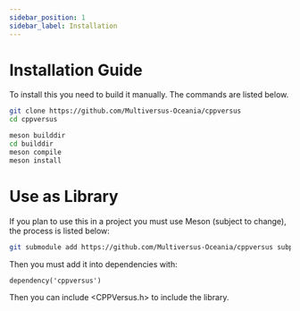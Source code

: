 ```yaml
---
sidebar_position: 1
sidebar_label: Installation
---
```


# Installation Guide

To install this you need to build it manually. The commands are listed below.
```sh
git clone https://github.com/Multiversus-Oceania/cppversus
cd cppversus

meson builddir
cd builddir
meson compile
meson install
```

# Use as Library
If you plan to use this in a project you must use Meson (subject to change), the process is listed below:
```sh
git submodule add https://github.com/Multiversus-Oceania/cppversus subprojects/cppversus
```
Then you must add it into dependencies with:
```meson
dependency('cppversus')
```
Then you can include \<CPPVersus.h\> to include the library.